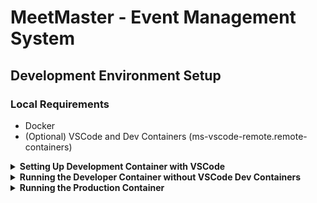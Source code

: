 # MeetMaster - Event Management System

## Development Environment Setup

### Local Requirements

- Docker
- (Optional) VSCode and Dev Containers (ms-vscode-remote.remote-containers)

<details>
<summary><strong>Setting Up Development Container with VSCode</strong></summary>

Follow these steps to set up a development container with all the necessary tools and dependencies for the project.

1. Build dev container environment variables:
    ```sh
    bash ./.devcontainer/scripts/setup_build_env_vars.sh
    ```

2. Open the project in VSCode.

3. Use the command palette (Ctrl+Shift+P) and select:
    ```
    Dev Container: Open Folder in Container
    ```

4. Wait for the container to build. Once the build is complete, set up/enter the virtual environment:
    ```sh
    venv
    ```

</details>

<details>
<summary><strong>Running the Developer Container without VSCode Dev Containers</strong></summary>

If you prefer not to use VSCode Dev Containers, you can run the developer container using Docker directly:

1. Navigate to the `.devcontainer` directory and set up environment variables:
    ```sh
    cd .devcontainer && bash ./scripts/setup_build_env_vars.sh
    ```

2. Run the developer container:
    ```sh
    docker compose -f docker-compose-dev.yml run dev zsh
    ```

3. When the container is running, activate the virtual environment:
    ```sh
    venv
    ```

4. Run the tests with:
    ```sh
    pytest meetmaster -n auto
    ```

5. Or run the server with:
    ```sh
    python meetmaster/manage.py runserver [PORT - optional]
    ```

</details>

<details>
<summary><strong>Running the Production Container</strong></summary>

To run the production container, execute the following commands:

1. Bring down any existing containers:
    ```sh
    docker compose down
    ```

2. Build the production container:
    ```sh
    docker compose build
    ```

3. Start the production container:
    ```sh
    docker compose up
    ```

</details>
